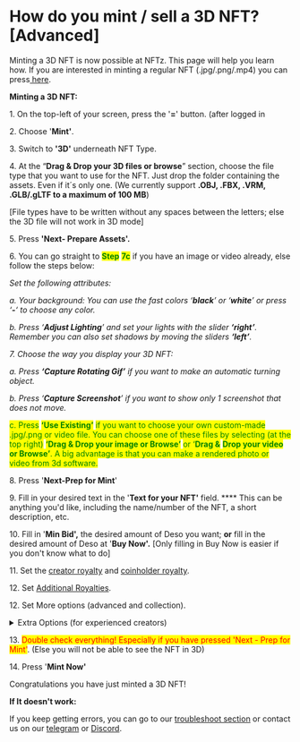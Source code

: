 # How do you mint / sell a 3D NFT? \[Advanced]

Minting a 3D NFT is now possible at NFTz. This page will help you learn how. If you are interested in minting a regular NFT (.jpg/.png/.mp4) you can press[ here](../nft/selling-nft-intro/how-do-you-mint-sell-an-nft.md).&#x20;



**Minting a 3D NFT:**

1\. On the top-left of your screen, press the '**=**' button. (after logged in

2\. Choose '**Mint'**.

3\. Switch to **'3D'** underneath NFT Type.&#x20;

4\. At the “**Drag & Drop your 3D files or browse**” section, choose the file type that you want to use for the NFT. Just drop the folder containing the assets. Even if it´s only one. (We currently support **.OBJ, .FBX, .VRM, .GLB/.gLTF to a maximum of 100 MB**)&#x20;

\[File types have to be written without any spaces between the letters; else the 3D file will not work in 3D mode]

5\. Press **'Next- Prepare Assets'.**&#x20;



6\. You can go straight to <mark style="color:green;">**Step**</mark> <mark style="color:green;"></mark><mark style="color:green;"></mark> <mark style="color:green;"></mark><mark style="color:green;">**7c**</mark> if you have an image or video already, else follow the steps below:

_Set the following attributes:_

_a.  Your background: You can use the fast colors ‘**black**’ or ‘**white**’ or press ‘**-**‘ to choose any color._

_b. Press ‘**Adjust Lighting**’ and set your lights with the slider **‘right’**. Remember you can also set shadows by moving the sliders **‘left’**._

_7. Choose the way you display your 3D NFT:_

_a. Press **‘Capture Rotating Gif’** if you want to make an automatic turning object._

_b. Press ‘**Capture Screenshot**’ if you want to show only 1 screenshot that does not move._

<mark style="color:green;">c. Press</mark> <mark style="color:green;"></mark><mark style="color:green;">**‘Use Existing’**</mark> <mark style="color:green;"></mark><mark style="color:green;">if you want to choose your own custom-made .jpg/.png or video file. You can choose one of these files by selecting (at the top right)</mark> <mark style="color:green;"></mark><mark style="color:green;">**‘Drag & Drop your image or Browse’**</mark> <mark style="color:green;"></mark><mark style="color:green;">or ‘</mark><mark style="color:green;">**Drag &**</mark> <mark style="color:green;"></mark><mark style="color:green;"></mark> <mark style="color:green;"></mark><mark style="color:green;">**Drop your video or Browse’**</mark><mark style="color:green;">. A big advantage is that you can make a rendered photo or video from 3d software.</mark>

<mark style="color:green;"></mark>

8\. Press '**Next-Prep for Mint**'&#x20;

9\. Fill in your desired text in the '**Text for your NFT'** field. **** This can be anything you'd like, including the name/number of the NFT, a short description, etc.

10\. Fill in '**Min Bid',** the desired amount of Deso you want; **or** fill in the desired amount of Deso at '**Buy Now'.** \[Only filling in Buy Now is easier if you don't know what to do]

11\. Set the [creator royalty](../nft/selling-nft-intro/royalties.md) and [coinholder royalty](../nft/selling-nft-intro/royalties.md).&#x20;

12\. Set [Additional Royalties](../nft/selling-nft-intro/how-to-set-additional-royalties-advanced.md).&#x20;

12\. Set More options (advanced and collection).

<details>

<summary>Extra Options (for experienced creators)</summary>

\[Extra 1: Additional Royalties]

It's possible to give other creators a royalty % on each sell of a NFT. There is no maximum of creators that can be added.&#x20;

1. Choose 'Deso Wallet' or 'Creator Coin' (Deso Wallet goes straight to the wallet of the creator. If you choose Creator Coin; the royalty will be used to buy an invisible amount creator Coin of that creator. This will drive the price up of their creator coin.&#x20;
2. Choose the % you want to give. The minimum is 0.01%.
3. Choose the creator you want to give royalty and press **'Add'**

#### \[Extra 2:  More options (advanced and collection] NFT Category and Copies

* You can change the NFT Category by Pressing 'Art'. The default is Art.&#x20;
* You can change the amount of copies by pressing right of **'Copies'**. The default is '1'



**\[Extra 3: More options (advanced and collection] Add extra / collection data**

To know more about this feature; go directly to [Traits by Extradata](../nft/selling-nft-intro/how-to-add-traits-to-your-nft-by-form-expert.md)



**\[Extra 4: Image Storage] Changing Image Storage**

In the begin screen of the mint page underneath 'Image Storage' it's possible to change the place where you store your image.&#x20;

Currently you can choose:

1. **'Deso'**
2. **'IPFS'**
3. **'Arweave'** (For Arweave you need a URL Link)&#x20;

</details>



13\. <mark style="color:red;">Double check everything! Especially if you have pressed 'Next - Prep for Mint'</mark>. (Else you will not be able to see the NFT in 3D)&#x20;

14\. Press '**Mint Now'**

Congratulations you have just minted a 3D NFT!

&#x20;

**If It doesn't work:**

If you keep getting errors, you can go to our [troubleshoot section](../nft/selling-nft-intro/troubleshoot.md) or contact us on our [telegram](https://t.me/+qdNeX8CYB\_swZTQx) or [Discord](https://discord.gg/jQ34WMMZce).
